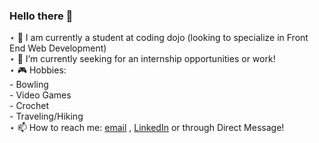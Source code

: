 ### Hello there 👋

⋆ 🌱 I am currently a student at coding dojo (looking to specialize in Front End Web Development)  
⋆ 🔭 I’m currently seeking for an internship opportunities or work!  
⋆ 🎮 Hobbies:  
    - Bowling  
    - Video Games  
    - Crochet  
    - Traveling/Hiking  
⋆ 📫 How to reach me: [email](rheanne.bande@gmail.com) , [LinkedIn](https://www.linkedin.com/in/rheanne-bande/) or through Direct Message!  

<!--
**Rhemb/Rhemb** is a ✨ _special_ ✨ repository because its `README.md` (this file) appears on your GitHub profile.

Here are some ideas to get you started:

- 🔭 I’m currently working on ...
- 🌱 I’m currently learning ...
- 👯 I’m looking to collaborate on ...
- 🤔 I’m looking for help with ...
- 💬 Ask me about ...
- 📫 How to reach me: ...
- 😄 Pronouns: ...
- ⚡ Fun fact: ...
-->
